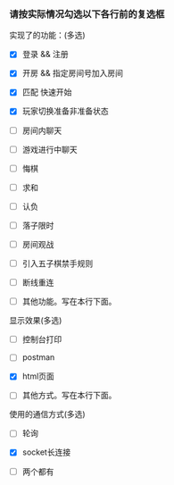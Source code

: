 ### 请按实际情况勾选以下各行前的复选框

实现了的功能：(多选)

- [x] 登录 && 注册

- [x] 开房 && 指定房间号加入房间

- [x] 匹配   快速开始

- [x] 玩家切换准备非准备状态

- [ ] 房间内聊天

- [ ] 游戏进行中聊天

- [ ] 悔棋

- [ ] 求和

- [ ] 认负

- [ ] 落子限时

- [ ] 房间观战

- [ ] 引入五子棋禁手规则

- [ ] 断线重连

- [ ] 其他功能。写在本行下面。

  

显示效果(多选)

- [ ] 控制台打印

- [ ] postman

- [x] html页面

- [ ] 其他方式。写在本行下面。

  

使用的通信方式(多选)

- [ ] 轮询
- [x] socket长连接
- [ ] 两个都有



